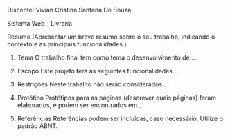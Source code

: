 
Discente: Vivian Cristina Santana De Souza

Sistema Web - Livraria

Resumo
(Apresentar um breve resumo sobre o seu trabalho, indicando o contexto e as principais funcionalidades.)

1. Tema
O trabalho final tem como tema o desenvolvimento de ...

2. Escopo
Este projeto terá as seguintes funcionalidades...

3. Restrições
Neste trabalho não serão considerados ...

4. Protótipo
Protótipos para as páginas (descrever quais páginas) foram elaborados, e podem ser encontrados em...

5. Referências
Referências podem ser incluídas, caso necessário. Utilize o padrão ABNT.
